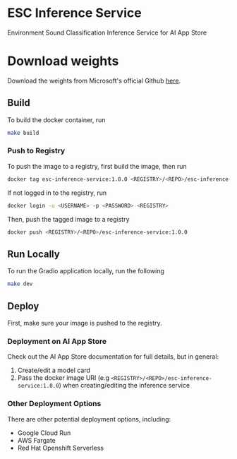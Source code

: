 # ESC Inference Service

Environment Sound Classification Inference Service for AI App Store

# Download weights
Download the weights from Microsoft's official Github [here](https://github.com/microsoft/unilm/tree/master/beats).

## Build
To build the docker container, run
```sh
make build
```

### Push to Registry
To push the image to a registry, first build the image, then run
```sh
docker tag esc-inference-service:1.0.0 <REGISTRY>/<REPO>/esc-inference-service:1.0.0
```

If not logged in to the registry, run
```sh
docker login -u <USERNAME> -p <PASSWORD> <REGISTRY>
```

Then, push the tagged image to a registry
```sh
docker push <REGISTRY>/<REPO>/esc-inference-service:1.0.0
```

## Run Locally
To run the Gradio application locally, run the following
```sh
make dev
```

## Deploy
First, make sure your image is pushed to the registry.

### Deployment on AI App Store
Check out the AI App Store documentation for full details, but in general:
1. Create/edit a model card
2. Pass the docker image URI (e.g `<REGISTRY>/<REPO>/esc-inference-service:1.0.0`) when creating/editing the inference service

### Other Deployment Options
There are other potential deployment options, including:
- Google Cloud Run
- AWS Fargate
- Red Hat Openshift Serverless